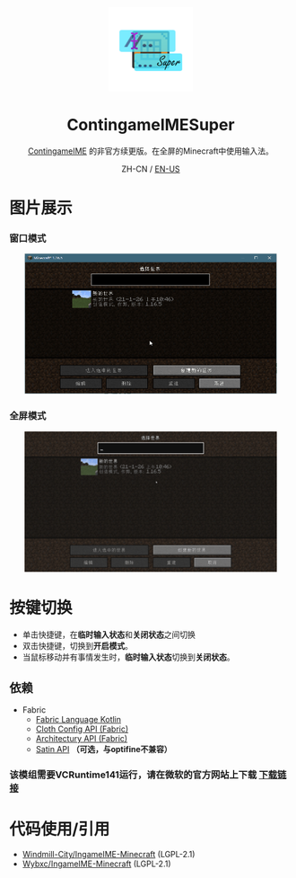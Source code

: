 <center><div align="center">

<img height="150" width="150" src="icon/400x400.png"/>

# ContingameIMESuper

[ContingameIME](https://github.com/ThinkingStudios/ContingameIME) 的非官方续更版。在全屏的Minecraft中使用输入法。

ZH-CN / [EN-US](README-EN.md)

</div></center>

# 图片展示

### 窗口模式

<div align="center">
<img height="250" width="450" src="old/docs/WindowInput.gif"/>
</div>

### 全屏模式

<div align="center">
<img height="250" width="450" src="old/docs/FullScreenInput.gif"/>
</div>

# 按键切换

- 单击快捷键，在**临时输入状态**和**关闭状态**之间切换
- 双击快捷键，切换到**开启模式**。
- 当鼠标移动并有事情发生时，**临时输入状态**切换到**关闭状态**。

## 依赖

- Fabric
  - [Fabric Language Kotlin](https://www.curseforge.com/minecraft/mc-mods/fabric-language-kotlin)
  - [Cloth Config API (Fabric)](https://www.curseforge.com/minecraft/mc-mods/cloth-config)
  - [Architectury API (Fabric)](https://www.curseforge.com/minecraft/mc-mods/architectury-api)
  - [Satin API](https://www.curseforge.com/minecraft/mc-mods/satin-api) **（可选，与optifine不兼容）**

### 该模组需要VCRuntime141运行，请在微软的官方网站上下载  [下载链接](https://learn.microsoft.com/zh-CN/cpp/windows/latest-supported-vc-redist)

# 代码使用/引用
- [Windmill-City/IngameIME-Minecraft](https://github.com/Windmill-City/IngameIME-Minecraft) (LGPL-2.1)
- [Wybxc/IngameIME-Minecraft](https://github.com/Wybxc/IngameIME-Minecraft) (LGPL-2.1)
